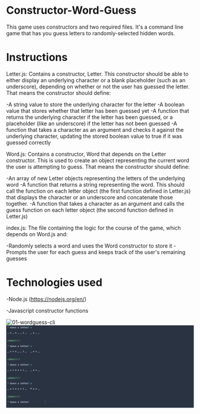# Constructor-Word-Guess

This game uses constructors and two required files. It's a command line game that has you guess letters to randomly-selected hidden words.

# Instructions

Letter.js: Contains a constructor, Letter. This constructor should be able to either display an underlying character or a blank placeholder (such as an underscore), depending on whether or not the user has guessed the letter. That means the constructor should define:

-A string value to store the underlying character for the letter
-A boolean value that stores whether that letter has been guessed yet
-A function that returns the underlying character if the letter has been guessed, or a placeholder (like an underscore) if the letter has not been guessed
-A function that takes a character as an argument and checks it against the underlying character, updating the stored boolean value to true if it was guessed correctly

Word.js: Contains a constructor, Word that depends on the Letter constructor. This is used to create an object representing the current word the user is attempting to guess. That means the constructor should define:

-An array of new Letter objects representing the letters of the underlying word
-A function that returns a string representing the word. This should call the function on each letter object (the first function defined in Letter.js) that displays the character or an underscore and concatenate those together.
-A function that takes a character as an argument and calls the guess function on each letter object (the second function defined in Letter.js)

index.js: The file containing the logic for the course of the game, which depends on Word.js and:

-Randomly selects a word and uses the Word constructor to store it
-Prompts the user for each guess and keeps track of the user's remaining guesses

# Technologies used
-Node.js (https://nodejs.org/en/)

-Javascript constructor functions



![01-wordguess-cli](https://user-images.githubusercontent.com/34262469/43048644-d12b911e-8d9f-11e8-852c-85e00a7d051e.gif)
![image of gifreadme](/images/gifexample.gif)
